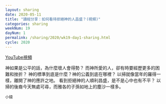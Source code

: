 ```yaml
---
layout: sharing
date: 2020-05-11
title: "讀經分享：如何看待拒絕神的人昌盛？(視頻)"
categories: sharing
weekNum: 19
dayNum: 1
permalink: /sharing/2020/wk19-day1-sharing.html
cycle: 2020
---
```


[YouTube視頻](https://youtu.be/B-y2YaDTr5U)

神如果是公平的話，為什麼壞人會得勢？
而神所愛的人，卻有時要經歷更多的困難和挫折？
神的標準到底是什麼？神的公義到底在哪裡？
以掃就像當年的羅得一樣，離開了神的應許之地。 
看到拒絕神的人順利昌盛，是不是心中也有不平？
以掃的後裔今天無處可尋，而雅各的子孫如地上的塵沙一樣多。 

`小錢`
